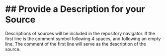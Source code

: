 
# ## Provide a Description for your Source

Descriptions of sources will be included in the repository navigator.
If the first line is the comment symbol following 4 spaces, and following
an empty line. The comment of the first line will serve as the description
of the source.
